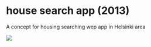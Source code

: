 # house search app (2013)

A concept for housing searching wep app in Helsinki area

![](https://raw.githubusercontent.com/vinhnghi223/house-search-app/master/Screenshot.PNG)


